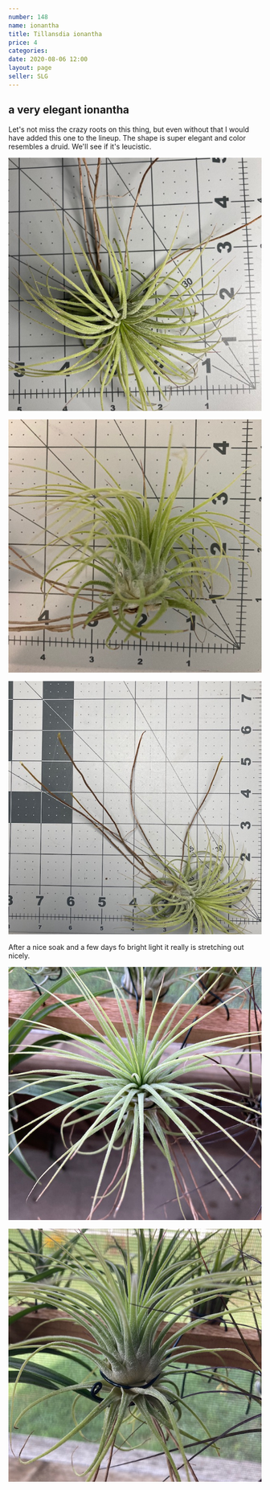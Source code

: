 ```yaml
---
number: 148
name: ionantha
title: Tillansdia ionantha
price: 4
categories: 
date: 2020-08-06 12:00
layout: page
seller: SLG
---
```

## a very elegant ionantha

Let's not miss the crazy roots on this thing, but even without that I would have added this one to the lineup. The shape is super elegant and color resembles a druid. We'll see if it's leucistic.

!["Tillandsia ionantha"](/i/IMG_0610.jpeg "Tillandsia ionantha")

!["Tillandsia ionantha"](/i/IMG_0611.jpeg "Tillandsia ionantha")

!["Tillandsia ionantha"](/i/IMG_0612.jpeg "Tillandsia ionantha")

After a nice soak and a few days fo bright light it really is stretching out nicely.

!["Tillandsia ionantha"](/i/IMG_0683.jpeg "Tillandsia ionantha")

!["Tillandsia ionantha"](/i/IMG_0684.jpeg "Tillandsia ionantha")
